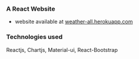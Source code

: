 ### A React Website
* website available at [weather-all.herokuapp.com](https://weather-all.herokuapp.com/)<br />
### Technologies used
Reactjs, Chartjs, Material-ui, React-Bootstrap